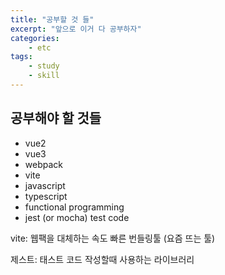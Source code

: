 ```yaml
--- 
title: "공부할 것 들" 
excerpt: "앞으로 이거 다 공부하자"
categories: 
    - etc
tags: 
    - study
    - skill
--- 
```

## 공부해야 할 것들

- vue2
- vue3
- webpack
- vite
- javascript
- typescript
- functional programming
- jest (or mocha) test code 

vite: 웹팩을 대체하는 속도 빠른 번들링툴 (요즘 뜨는 툴)  

제스트: 태스트 코드 작성할때 사용하는 라이브러리

